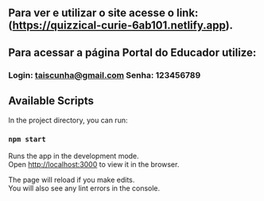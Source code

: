 ## Para ver e utilizar o site acesse o link: (https://quizzical-curie-6ab101.netlify.app).

## Para acessar a página Portal do Educador utilize:

### Login: taiscunha@gmail.com Senha: 123456789

## Available Scripts

In the project directory, you can run:

### `npm start`

Runs the app in the development mode.\
Open [http://localhost:3000](http://localhost:3000) to view it in the browser.

The page will reload if you make edits.\
You will also see any lint errors in the console.


